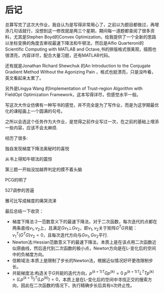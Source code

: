 # 后记



总算写完了这次大作业，我自认为是写得非常用心了，之前以为题目都做过，再增添几句话就行，没想到这一修改就是两三个星期，期间每一道题都查阅了很多资料，尤其是Stephen Boyd的Convex Optimization，给我提供了一个全新的思路以坐标变换的角度去审视最速下降法和牛顿法，然后是Alfio Quarteroni的Scientific Computing with MATLAB and Octave,书的排版格式很美观，插图也很漂亮，内容详尽，配合大量习题，还有MATLAB代码。

还有就是Jonathan Richard Shewchuk 的An Introduction to the Conjugate Gradient Method Without the Agonizing Pain ，格式也挺漂亮，只是没咋看，英文看起来太累了。

另外是Lingya Wang 的Implementation of Trust-region Algorithm with FieldOpt Optimization Framework，这本写得详尽，但感觉水平一般。

 

写这次大作业仿佛有一种写书的感觉，并不完全是为了写作业，而是为这学期最优化的课程画上一个圆满的句号。

之所以会选这个任务作为大作业，是觉得之前作业写过一次，在之前的基础上增添一些内容，应该不会太麻烦.

经历了很多:

独自发现梯度下降法奥秘时的喜悦

从书上得知牛顿法的震惊

第三题一开始没加越界判定的摸不着头脑

PCG的明了

527调参的苦逼

雅可比写成梯度的痛哭流涕

最后总结一下收货：

-  梯度下降法:2—范数意义下的最速下降法，对于二次函数，每次迭代的点都在两条直线$v_1,v_2$上，且满足$Gv_1\bot Gv_2$，即$v_1,v_2$关于矩阵$G^TG$共轭：$v_1^T(G^TG)v_2=0$，且每次迭代方向与$Gv_1,Gv_2$平行.
-  Newton法:Hessian范数意义下的最速下降法，本质上是在该点用二次函数近似原曲线，然后迭代到二次函数的极小点，Newton方向是在L-变化后的空间中的负梯度方向。
-  信赖域法:本质上是限制了步长的Newton法，根据近似情况好坏更改限制步长。
-  共轭梯度法:构造关于$G$共轭的迭代方向，${p^{(k+1)}}^TGp^{(k)}=0\ {p^{(k+1)}}^TL^TTp^{(k)}=(Lp^{(k+1)})^T(Lp^{(k)})=0$，本质上是在L-变化后的空间中寻找正交的搜索方向，因此在二次函数的情况下，执行精确步长后具有n次终止性。